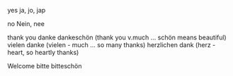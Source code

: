 yes
ja, jo, jap

no
Nein, nee

thank you
danke
dankeschön (thank you v.much ... schön means beautiful)
vielen danke (vielen - much ... so many thanks)
herzlichen dank (herz - heart, so heartly thanks)

Welcome
bitte
bitteschön